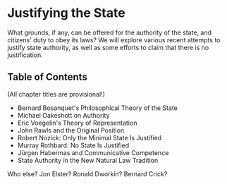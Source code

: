 # Justifying the State

What grounds, if any, can be offered for the authority of the state, and citizens' duty to obey its laws?
We will explore various recent attempts to justify state authority, as well as some efforts to claim that there is no
justification.

## Table of Contents

(All chapter titles are provisional!)

- Bernard Bosanquet's Philosophical Theory of the State
- Michael Oakeshott on Authority
- Eric Voegelin's Theory of Representation
- John Rawls and the Original Position
- Robert Nozick: Only the Minimal State Is Justified
- Murray Rothbard: No State Is Justified
- Jürgen Habermas and Communicative Competence
- State Authority in the New Natural Law Tradition


Who else? Jon Elster? Ronald Dworkin? Bernard Crick?


